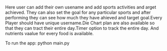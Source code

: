 Here user can add their own usename and add sports activities and arget achieved. They can also set the goal for any particular sports and after performing they can see how much they have ahieved and target goal.Every Player should have unique username.Die Chart plan are also available so that they can tract their entire day.Timer option to track the entire day. And nutrients vaalue for every food is available.

To run the app: 
python main.py

